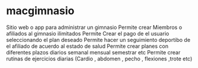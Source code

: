 # macgimnasio
Sitio web o app para administrar un gimnasio
Permite crear Miembros o afiliados al gimnasio ilimitados
Permite Crear el pago de el usuario seleccionando el plan deseado
Permite hacer un seguimiento deportibo de el afiliado de acuerdo al estado de salud
Permite crear planes con diferentes plazos diarios semanal mensual semestrar etc
Permite crear rutinas de ejercicios diarias (Cardio , abdomen , pecho , flexiones ,trote etc)


